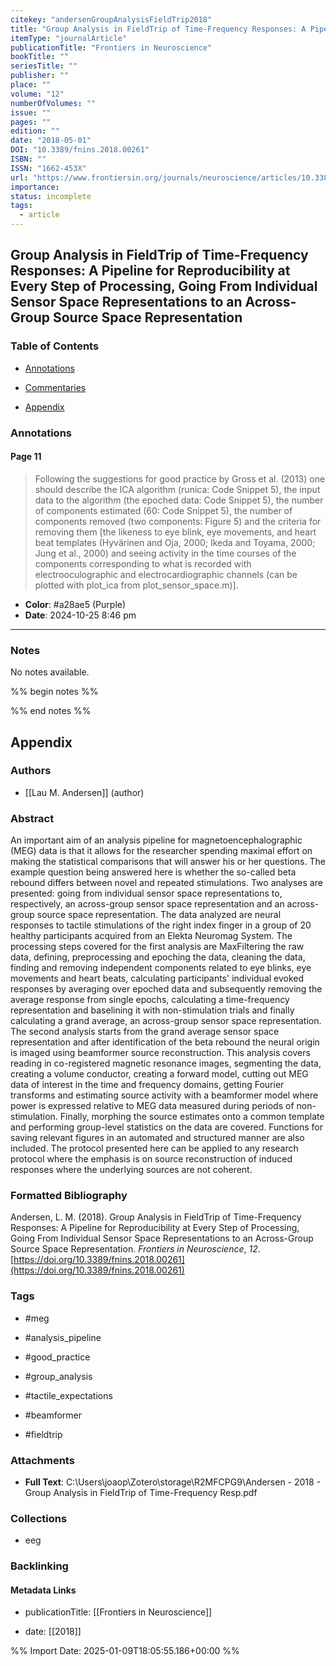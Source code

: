 ```yaml
---
citekey: "andersenGroupAnalysisFieldTrip2018"
title: "Group Analysis in FieldTrip of Time-Frequency Responses: A Pipeline for Reproducibility at Every Step of Processing, Going From Individual Sensor Space Representations to an Across-Group Source Space Representation"
itemType: "journalArticle"
publicationTitle: "Frontiers in Neuroscience"
bookTitle: ""
seriesTitle: ""
publisher: ""
place: ""
volume: "12"
numberOfVolumes: ""
issue: ""
pages: ""
edition: ""
date: "2018-05-01"
DOI: "10.3389/fnins.2018.00261"
ISBN: ""
ISSN: "1662-453X"
url: "https://www.frontiersin.org/journals/neuroscience/articles/10.3389/fnins.2018.00261/full"
importance: 
status: incomplete
tags:
  - article
---
```


## Group Analysis in FieldTrip of Time-Frequency Responses: A Pipeline for Reproducibility at Every Step of Processing, Going From Individual Sensor Space Representations to an Across-Group Source Space Representation

### Table of Contents

- [Annotations](#annotations)

+ [Commentaries](#commentaries)

- [Appendix](#appendix)

### Annotations




#### Page 11







> Following the suggestions for good practice by Gross et al. (2013) one should describe the ICA algorithm (runica: Code Snippet 5), the input data to the algorithm (the epoched  data: Code Snippet 5), the number of components estimated (60: Code Snippet 5), the number of components removed (two components: Figure 5) and the criteria for removing them [the likeness to eye blink, eye movements, and heart beat templates (Hyvärinen and Oja, 2000; Ikeda and Toyama, 2000; Jung et al., 2000) and seeing activity in the time courses of the components corresponding to what is recorded with electrooculographic and electrocardiographic channels (can be plotted with plot_ica from plot_sensor_space.m)].





- **Color**: #a28ae5 (Purple)
- **Date**: 2024-10-25 8:46 pm

---





### Notes


No notes available.


%% begin notes %%

<!-- Write your personal notes here -->

%% end notes %%

## Appendix

### Authors


- [[Lau M. Andersen]] (author)



### Abstract

<p>An important aim of an analysis pipeline for magnetoencephalographic (MEG) data is that it allows for the researcher spending maximal effort on making the statistical comparisons that will answer his or her questions. The example question being answered here is whether the so-called beta rebound differs between novel and repeated stimulations. Two analyses are presented: going from individual sensor space representations to, respectively, an across-group sensor space representation and an across-group source space representation. The data analyzed are neural responses to tactile stimulations of the right index finger in a group of 20 healthy participants acquired from an Elekta Neuromag System. The processing steps covered for the first analysis are MaxFiltering the raw data, defining, preprocessing and epoching the data, cleaning the data, finding and removing independent components related to eye blinks, eye movements and heart beats, calculating participants' individual evoked responses by averaging over epoched data and subsequently removing the average response from single epochs, calculating a time-frequency representation and baselining it with non-stimulation trials and finally calculating a grand average, an across-group sensor space representation. The second analysis starts from the grand average sensor space representation and after identification of the beta rebound the neural origin is imaged using beamformer source reconstruction. This analysis covers reading in co-registered magnetic resonance images, segmenting the data, creating a volume conductor, creating a forward model, cutting out MEG data of interest in the time and frequency domains, getting Fourier transforms and estimating source activity with a beamformer model where power is expressed relative to MEG data measured during periods of non-stimulation. Finally, morphing the source estimates onto a common template and performing group-level statistics on the data are covered. Functions for saving relevant figures in an automated and structured manner are also included. The protocol presented here can be applied to any research protocol where the emphasis is on source reconstruction of induced responses where the underlying sources are not coherent.</p>


### Formatted Bibliography

Andersen, L. M. (2018). Group Analysis in FieldTrip of Time-Frequency Responses: A Pipeline for Reproducibility at Every Step of Processing, Going From Individual Sensor Space Representations to an Across-Group Source Space Representation. _Frontiers in Neuroscience_, _12_. [https://doi.org/10.3389/fnins.2018.00261](https://doi.org/10.3389/fnins.2018.00261)


### Tags


- #meg

- #analysis_pipeline

- #good_practice

- #group_analysis

- #tactile_expectations

- #beamformer

- #fieldtrip




### Attachments


- **Full Text**: C:\Users\joaop\Zotero\storage\R2MFCPG9\Andersen - 2018 - Group Analysis in FieldTrip of Time-Frequency Resp.pdf




### Collections


- eeg





### Backlinking


#### Metadata Links


- publicationTitle: [[Frontiers in Neuroscience]]




- date: [[2018]]





<!-- Any additional notes or comments -->


%% Import Date: 2025-01-09T18:05:55.186+00:00 %%

